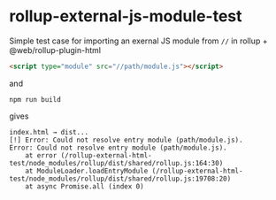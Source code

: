 # rollup-external-js-module-test
Simple test case for importing an exernal JS module from `//` in rollup + @web/rollup-plugin-html

```html
<script type="module" src="//path/module.js"></script>
```

and

`npm run build`

gives

```
index.html → dist...
[!] Error: Could not resolve entry module (path/module.js).
Error: Could not resolve entry module (path/module.js).
    at error (/rollup-external-html-test/node_modules/rollup/dist/shared/rollup.js:164:30)
    at ModuleLoader.loadEntryModule (/rollup-external-html-test/node_modules/rollup/dist/shared/rollup.js:19708:20)
    at async Promise.all (index 0)
```
